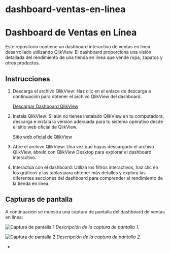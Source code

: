 # dashboard-ventas-en-linea
# Dashboard de Ventas en Línea

Este repositorio contiene un dashboard interactivo de ventas en línea desarrollado utilizando QlikView. El dashboard proporciona una visión detallada del rendimiento de una tienda en línea que vende ropa, zapatos y otros productos.

## Instrucciones

1. Descarga el archivo QlikView: Haz clic en el enlace de descarga a continuación para obtener el archivo QlikView del dashboard.

   [Descargar Dashboard QlikView](enlace-a-tu-archivo.qvw)

2. Instala QlikView: Si aún no tienes instalado QlikView en tu computadora, descarga e instala la versión adecuada para tu sistema operativo desde el sitio web oficial de QlikView.

   [Sitio web oficial de QlikView](https://www.qlik.com/us/try-or-buy/download-qlikview)

3. Abre el archivo QlikView: Una vez que hayas descargado el archivo QlikView, ábrelo con QlikView Desktop para explorar el dashboard interactivo.

4. Interactúa con el dashboard: Utiliza los filtros interactivos, haz clic en los gráficos y las tablas para obtener más detalles y explora las diferentes secciones del dashboard para comprender el rendimiento de la tienda en línea.

## Capturas de pantalla

A continuación se muestra una captura de pantalla del dashboard de ventas en línea:

![Captura de pantalla 1]([captura1.png](https://imgur.com/PIcZaln))
_Descripción de la captura de pantalla 1._

![Captura de pantalla 2](captura2.png)
_Descripción de la captura de pantalla 2._

-
